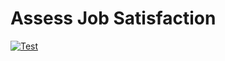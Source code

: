 # Assess Job Satisfaction

[![Test](https://github.com/johnb8005/job-satisfaction/actions/workflows/test.yml/badge.svg)](https://github.com/johnb8005/job-satisfaction/actions/workflows/test.yml)
